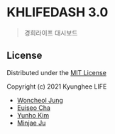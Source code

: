 KHLIFEDASH 3.0
==============
> 경희라이프 대시보드

## License

Distributed under the [MIT License](./LICENSE)

Copyright (c) 2021 Kyunghee LIFE

- [Woncheol Jung](#)
- [Euiseo Cha](https://github.com/zeroday0619)
- [Yunho Kim](#)
- [Minjae Ju](#)

